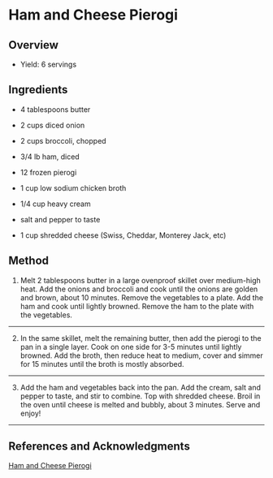 # Ham and Cheese Pierogi

## Overview

- Yield: 6 servings

## Ingredients

- 4 tablespoons butter

- 2 cups diced onion

- 2 cups broccoli, chopped

- 3/4 lb ham, diced

- 12 frozen pierogi

- 1 cup low sodium chicken broth

- 1/4 cup heavy cream

- salt and pepper to taste

- 1 cup shredded cheese (Swiss, Cheddar, Monterey Jack, etc)

## Method

1. Melt 2 tablespoons butter in a large ovenproof skillet over medium-high heat. Add the onions and broccoli and cook until the onions are golden and brown, about 10 minutes. Remove the vegetables to a plate. Add the ham and cook until lightly browned. Remove the ham to the plate with the vegetables.
---

2. In the same skillet, melt the remaining butter, then add the pierogi to the pan in a single layer. Cook on one side for 3-5 minutes until lightly browned.   Add the broth, then reduce heat to medium, cover and simmer for 15 minutes until the broth is mostly absorbed.
---

3. Add the ham and vegetables back into the pan. Add the cream, salt and pepper to taste, and stir to combine. Top with shredded cheese. Broil in the oven until cheese is melted and bubbly, about 3 minutes. Serve and enjoy!
---

## References and Acknowledgments

[Ham and Cheese Pierogi](https://www.kevinandamanda.com/pierogi-recipe/)
